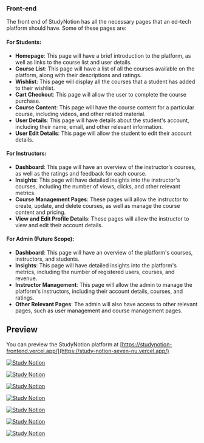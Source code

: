 


### Front-end

The front end of StudyNotion has all the necessary pages that an ed-tech platform should have. Some of these pages are:

#### For Students:

- **Homepage**: This page will have a brief introduction to the platform, as well as links to the course list and user details.
- **Course List**: This page will have a list of all the courses available on the platform, along with their descriptions and ratings.
- **Wishlist**: This page will display all the courses that a student has added to their wishlist.
- **Cart Checkout**: This page will allow the user to complete the course purchase.
- **Course Content**: This page will have the course content for a particular course, including videos, and other related material.
- **User Details**: This page will have details about the student's account, including their name, email, and other relevant information.
- **User Edit Details**: This page will allow the student to edit their account details.

#### For Instructors:

- **Dashboard**: This page will have an overview of the instructor's courses, as well as the ratings and feedback for each course.
- **Insights**: This page will have detailed insights into the instructor's courses, including the number of views, clicks, and other relevant metrics.
- **Course Management Pages**: These pages will allow the instructor to create, update, and delete courses, as well as manage the course content and pricing.
- **View and Edit Profile Details**: These pages will allow the instructor to view and edit their account details.

#### For Admin (Future Scope):

- **Dashboard**: This page will have an overview of the platform's courses, instructors, and students.
- **Insights**: This page will have detailed insights into the platform's metrics, including the number of registered users, courses, and revenue.
- **Instructor Management**: This page will allow the admin to manage the platform's instructors, including their account details, courses, and ratings.
- **Other Relevant Pages**: The admin will also have access to other relevant pages, such as user management and course management pages.








## Preview

You can preview the StudyNotion platform at [https://studynotion-frontend.vercel.app/](https://study-notion-seven-nu.vercel.app/)

[![Study Notion](https://i.ibb.co/qgS4v33/work1.png)](https://study-notion-seven-nu.vercel.app/)

[![Study Notion](https://i.ibb.co/4WWK2DS/Screenshot-from-2024-05-19-00-19-45.png)](https://study-notion-seven-nu.vercel.app/)

[![Study Notion](https://i.ibb.co/yScrnph/Screenshot-from-2024-05-19-00-19-53.png)](https://study-notion-seven-nu.vercel.app/)

[![Study Notion](https://i.ibb.co/Fb72r3p/Screenshot-from-2024-05-19-00-20-49.png)](https://study-notion-seven-nu.vercel.app/)


[![Study Notion](https://i.ibb.co/M7nd49Z/Screenshot-from-2024-05-19-00-20-06.png)](https://study-notion-seven-nu.vercel.app/)


[![Study Notion](https://i.ibb.co/r28npyx/Screenshot-from-2024-05-19-00-21-29.png)](https://study-notion-seven-nu.vercel.app/)

[![Study Notion](https://i.ibb.co/82jCqMy/Screenshot-from-2024-05-19-00-21-49.png)](https://study-notion-seven-nu.vercel.app/)


